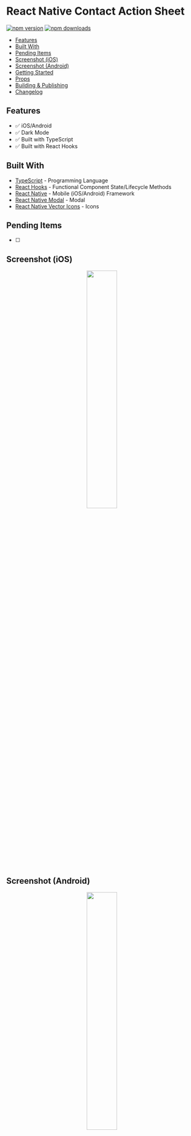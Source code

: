 # React Native Contact Action Sheet

[![npm version](https://badge.fury.io/js/react-native-contact-action-sheet.svg)](https://badge.fury.io/js/react-native-contact-action-sheet)
[![npm downloads](https://img.shields.io/npm/dm/react-native-contact-action-sheet.svg)](https://www.npmjs.com/package/react-native-contact-action-sheet)

*  [Features](#features)
*  [Built With](#built-with)
*  [Pending Items](#pending-items)
*  [Screenshot (iOS)](#screenshot-ios)
*  [Screenshot (Android)](#screenshot-android)
*  [Getting Started](#getting-started)
*  [Props](#props)
*  [Building & Publishing](#building-&-publishing)
*  [Changelog](#changelog)


## Features
*  ✅ iOS/Android
*  ✅ Dark Mode
*  ✅ Built with TypeScript
*  ✅ Built with React Hooks


## Built With
* [TypeScript](https://github.com/microsoft/TypeScript) - Programming Language
* [React Hooks](https://reactjs.org/docs/hooks-intro.html) - Functional Component State/Lifecycle Methods
* [React Native](https://facebook.github.io/react-native/) - Mobile (iOS/Android) Framework
* [React Native Modal](https://github.com/react-native-community/react-native-modal) - Modal
* [React Native Vector Icons](https://www.npmjs.com/package/react-native-vector-icons) - Icons


## Pending Items
- [ ] 


## Screenshot (iOS)
<div align="center">
  <img src="./assets/screenshots/ios/iosActionSheet.gif" width="40%" height="40%" />
</div>

## Screenshot (Android)
<div align="center">
  <img src="./assets/screenshots/android/androidActionSheet.gif" width="40%" height="40%" />
</div>


## Getting Started
**Note:** Maximum of 6 Phone Numbers and/or Emails allowed.

**1. Install Package:**
```
npm i react-native-contact-action-sheet
```

**2. Install additional dependencies:**

**Note:** This NPM Package uses the [Native Module](https://reactnative.dev/docs/native-modules-intro) [`react-native-vector-icons`](https://github.com/oblador/react-native-vector-icons), so it must be installed in your project.

```
npm i react-native-vector-icons
```

**3. Install Cocoapods:**
```
cd ios

pod install
```

**4. Add Example Code:**
```typescript
// Imports: Dependencies
import React, { useState } from 'react';
import { Button, SafeAreaView } from 'react-native';
import { ContactActionSheet, ContactItem }  from 'react-native-contact-action-sheet';

// App
const App: React.FC = (): JSX.Element => {
  // React Hooks: State
  const [ visible, setVisible ] = useState<boolean>(false);

  // Contacts
  const contacts: Array<ContactItem> = [
    {
      title: 'Company Headquarters',
      type: 'Phone Number',
      contact: '(555) 555-5555',
    },
    {
      title: 'Retail Store',
      type: 'Phone Number',
      contact: '(777) 777-7777',
    },
    {
      title: 'Retail Store',
      type: 'Message',
      contact: '(777) 777-7777',
    },
    {
      title: 'Retail Store',
      type: 'Email',
      contact: 'hq@company.com',
    },
    {
      title: 'Website',
      type: 'Website',
      contact: 'https://company.com',
    },
  ];

  return (
    <SafeAreaView>
      <Button
        title="Show Modal"
        onPress={() => setVisible(!visible)}
      />

      <ContactActionSheet
        toggle={() => setVisible(!visible)}
        contactsList={contacts}
        modalVisible={visible}
        darkMode={false}
      />
    </SafeAreaView>
  );
};

// Exports
export default App;
```

**4. Run Project:**

**Android**
```javascript
react-native run-android
```

**iOS**
```javascript
react-native run-ios
```


## Props

**Default:**
| Property          |   Type                 |  Default              | Description                                                            |
| ----------------- | :--------------------: | :-------------------: | ---------------------------------------------------------------------- |
| `toggle`          | `() => void`           | `undefined`           | Toggle modal (Show/Hide)                                               |
| `modalVisible`    | `boolean`              | `false`               | Modal visible                                                          |
| `contactsList`    | `Array<ContactItem>`   | `[]`                  | Contact data (Phone number, Email Address, Website)                    |


**Optional:**
| Property                          |   Type                       |  Default     | Description                                                            |
| --------------------------------- | :--------------------------: | :----------: | ---------------------------------------------------------------------- |
| `darkMode`                        | `boolean`                    | `false`      | Dark mode                                                              |


## Building & Publishing

**Build**
```javascript
npm run build
```

**Publish**
```javascript
npm publish
```

## Changelog

### [0.1.28] - 5/24/2021

***Added***

- Added styling to `ContactActionSheet`.

### [0.1.27] - 5/24/2021

***Added***

- Added `react-native-vector-icons` from `peerDependency`.

***Removed***

- Fixed `<View>` issue.

### [0.1.26] - 5/24/2021

***Removed***

- Removed `react-native-vector-icons` from `peerDependency`.

### [0.1.25] - 5/24/2021

***Changed***

- Changed `react-native-vector-icons` from `dependency` to `devDependency` and `peerDependency`.
- Updated Getting Started in `README`.
- Fixed missing `react` `peerDependency`.
- Fixed missing `react-native` `peerDependency`.

***Removed***

- Removed `RNVectorIcons.podspec` from `src`.

### [0.1.24] - 5/24/2021

- Updated example code in `README`.

### [0.1.23] - 5/24/2021

***Added***

- Added `RNVectorIcons.podspec` to `src`.

### [0.1.22] - 5/24/2021

***Changed***

- Updated example code in `README`.
- Changed main path from `dist/index.js` to `./dist/index.js`in `package.json`.
- Changed types path from `dist/index.d.ts` to `./dist/index.d.ts` in `package.json`.

***Removed***

- Removed `react-native-typescript-transformer` as dependency.

### [0.1.20] - 5/22/2021

***Changed***

- Fixed `npm run build` and `npm publish` issue.

### [0.1.19] - 5/22/2021

***Changed***

- Changing `import Icon from 'react-native-vector-icons/Ionicons'` to `import Ionicons from 'react-native-vector-icons/Ionicons'`.

### [0.1.18] - 5/22/2021

***Changed***

- Updating Getting Started in `README`.

### [0.1.17] - 5/20/2021

***Changed***

- Updating Getting Started in `README`.

### [0.1.16] - 5/20/2021

***Changed***

- Changed `react-native-iphone-x-helper`, `react-native-modal`, and `react-native-vector-icons` from `peerDependencies` to `dependencies`.

### [0.1.15] - 5/20/2021

***Added***

- Added Props section to `README`.
- Added Example App section to `README`.

***Changed***

- Changed file structure.
- Changed `index.js` to `index.tsx`.
- Changed `package.json` build script to `cd src && tsc && cp ../package.json && Echo Build completed!`.

***Removed***

- Removed `dependencies`.

### [0.1.14] - 5/17/2021

***Changed***

- Updated`dependencies` in `package.json`.
- Changed`visible` to `modalVisible`.

***Removed***

- Removed `react-native-vector-icons` in `index.js`.
- Removed `react-native-vector-icons` as a dependency.

### [0.1.10] - 5/17/2021

***Changed***

- Importing `react-native-vector-icons` in `index.js`.

### [0.1.9] - 5/17/2021

***Changed***

- Adding `react-native-vector-icons` as a dependency.

### [0.1.8] - 5/16/2021

***Changed***

- Exported `ContactItem` TypeScript Type.
- Updated example code.

### [0.1.7] - 5/16/2021

***Changed***

- Fixed `package.json` missing `files` issue.

### [0.1.6] - 5/16/2021

***Changed***

- Fixed missing `README` issue.

### [0.1.5] - 5/16/2021

***Added***

- Added `darkMode` prop.

***Changed***

- Changed `react-native-iphone-x-helper` to `peerDependency`.
- Changed `react-native-modal` to `peerDependency`.
- Changed `react-native-vector-icons` to `peerDependency`.
- Updated `README` Getting Started for `iOS` pods.
- Updated `README` Getting Started for `Android` dependencies.

***Removed***

- Removed `Appearance` `react-native` prop for better dark mode support.

### [0.1.4] - 5/13/2021

***Added***

- Added TypeScript `types` folder.

### [0.1.3] - 8/9/2020

***Added***

- Added Dark Mode support. Please upgrade to `React Native 0.62` for this to work.

***Changed***

- Updated `react` dependency.
- Updated `react-native` dependency.
- Updated `react-native-vector-icons` dependency.
- Updated `react-native-modal` dependency.

***Removed***

- Removed `react-native-dark-mode` dependency (Deprecated).

### [0.1.2] - 4/2/2020

***Added***

- Added Website.

### [0.1.1] - 2/4/2020

***Added***

- Added `formatPhoneNumber` to convert phone number to `15555555555` format.

***Changed***

- Fixed `react-native-vector-icons` link issue.

### [0.1.0] - 2/3/2020

***Changed***

- Fixed `react-native-vector-icons` `podfile` issue.

### [0.0.6] - 1/31/2020

***Changed***

- Fixed maximum contacts issue.
- Fixed `outDir/dist` issue.

### [0.0.5] - 1/31/2020

***Changed***

- Fixed `README` example code.

### [0.0.3] - 1/31/2020

***Added***

- Added support for Message.

***Changed***

- Fixed `toggle` issue.

### [0.0.2] - 1/30/2020

***Added***

- Added `Android` Support.
- Added iPhone X/11 Support.
- Added screenshots.

***Changed***

- Styling changes.

